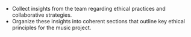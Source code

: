 - Collect insights from the team regarding ethical practices and collaborative strategies.
- Organize these insights into coherent sections that outline key ethical principles for the music project.